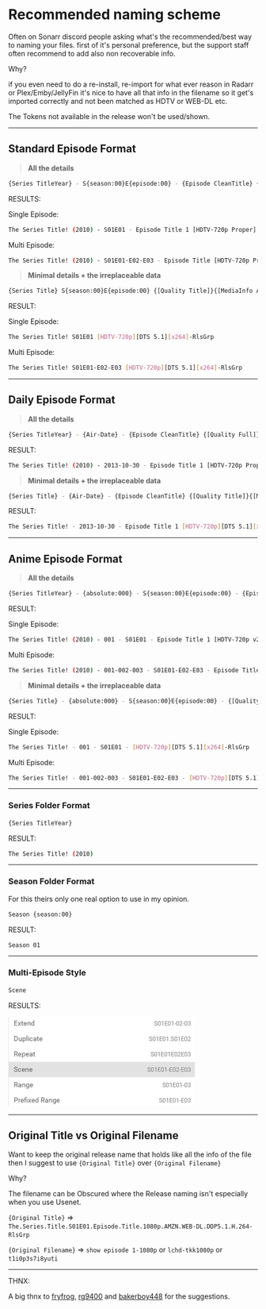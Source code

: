 # Recommended naming scheme

Often on Sonarr discord people asking what's the recommended/best way to naming your files.
first of it's personal preference, but the support staff often recommend to add also non recoverable info.

Why?

if you even need to do a re-install, re-import for what ever reason in Radarr or Plex/Emby/JellyFin it's nice to have all that info in the filename so it get's imported correctly and not been matched as HDTV or WEB-DL etc.

The Tokens not available in the release won't be used/shown.

------

## Standard Episode Format

> **All the details**

```bash
{Series TitleYear} - S{season:00}E{episode:00} - {Episode CleanTitle} {[Quality Full]} {[Preferred Words]} {[MediaInfo VideoDynamicRange]} [{MediaInfo VideoBitDepth}bit] {[MediaInfo VideoCodec]} {[MediaInfo-AudioCodec}-{MediaInfo AudioChannels]}{[MediaInfo AudioLanguages]}{-Release Group}
```

RESULTS:

Single Episode:

```bash
The Series Title! (2010) - S01E01 - Episode Title 1 [HDTV-720p Proper] [iNTERNAL] [HDR] [10bit] [x264] [DTS 5.1]-RlsGrp
```

Multi Episode:

```bash
The Series Title! (2010) - S01E01-E02-E03 - Episode Title [HDTV-720p Proper] [iNTERNAL] [HDR] [10bit] [x264] [DTS 5.1]-RlsGrp
```

> **Minimal details + the irreplaceable data**

```bash
{Series Title} S{season:00}E{episode:00} {[Quality Title]}{[MediaInfo AudioCodec}{ MediaInfo AudioChannels]}{[MediaInfo VideoCodec]}{-Release Group}
```

RESULT:

Single Episode:

```bash
The Series Title! S01E01 [HDTV-720p][DTS 5.1][x264]-RlsGrp
```

Multi Episode:

```bash
The Series Title! S01E01-E02-E03 [HDTV-720p][DTS 5.1][x264]-RlsGrp
```

------

## Daily Episode Format

> **All the details**

```bash
{Series TitleYear} - {Air-Date} - {Episode CleanTitle} {[Quality Full]} {[MediaInfo VideoDynamicRange]} [{MediaInfo VideoBitDepth}bit] {[MediaInfo VideoCodec]} {[MediaInfo-AudioCodec}-{MediaInfo AudioChannels]}{[MediaInfo AudioLanguages]}{-Release Group}
```

RESULT:

```bash
The Series Title! (2010) - 2013-10-30 - Episode Title 1 [HDTV-720p Proper] [HDR] [10bit] [x264] [DTS-5.1]-RlsGrp
```

> **Minimal details + the irreplaceable data**

```bash
{Series Title} - {Air-Date} - {Episode CleanTitle} {[Quality Title]}{[MediaInfo AudioCodec}{ MediaInfo AudioChannels]}{[MediaInfo VideoCodec]}{-Release Group}
```

RESULT:

```bash
The Series Title! - 2013-10-30 - Episode Title 1 [HDTV-720p][DTS 5.1][x264]-RlsGrp
```

------

## Anime Episode Format

> **All the details**

```bash
{Series TitleYear} - {absolute:000} - S{season:00}E{episode:00} - {Episode CleanTitle} {[Quality Full]} {[MediaInfo VideoDynamicRange]} [{MediaInfo VideoBitDepth}bit] {[MediaInfo VideoCodec]} {[MediaInfo-AudioCodec}-{MediaInfo AudioChannels]}{[MediaInfo AudioLanguages]}{-Release Group}
```

RESULT:

Single Episode:

```bash
The Series Title! (2010) - 001 - S01E01 - Episode Title 1 [HDTV-720p v2] [HDR] [10bit] [x264] [DTS-5.1][[JA]]-RlsGrp
```

Multi Episode:

```bash
The Series Title! (2010) - 001-002-003 - S01E01-E02-E03 - Episode Title [HDTV-720p v2] [HDR] [10bit] [x264] [DTS-5.1][[JA]]-RlsGrp
```

> **Minimal details + the irreplaceable data**

```bash
{Series Title} - {absolute:000} - S{season:00}E{episode:00} - {[Quality Title]}{[MediaInfo AudioCodec}{ MediaInfo AudioChannels]}{[MediaInfo VideoCodec]}{-Release Group}
```

RESULT:

Single Episode:

```bash
The Series Title! - 001 - S01E01 - [HDTV-720p][DTS 5.1][x264]-RlsGrp
```

Multi Episode:

```bash
The Series Title! - 001-002-003 - S01E01-E02-E03 - [HDTV-720p][DTS 5.1][x264]-RlsGrp
```

------

### Series Folder Format

```bash
{Series TitleYear}
```

RESULT:

```bash
The Series Title! (2010)
```

------

### Season Folder Format

For this theirs only one real option to use in my opinion.

```bash
Season {season:00}
```

RESULT:

```bash
Season 01
```

------

### Multi-Episode Style

```bash
Scene
```

RESULTS:

![results](images/results.png)

------

## Original Title vs  Original Filename

Want to keep the original release name that holds like all the info of the file then I suggest to use `{Original Title}` over  `{Original Filename}`

Why?

The filename can be Obscured where the Release naming isn't especially when you use Usenet.

`{Original Title}` => `The.Series.Title.S01E01.Episode.Title.1080p.AMZN.WEB-DL.DDP5.1.H.264-RlsGrp`

`{Original Filename}` => `show episode 1-1080p` or `lchd-tkk1080p` or `t1i0p3s7i8yuti`

------

THNX:

A big thnx to [fryfrog](https://github.com/fryfrog), [rg9400](https://github.com/rg9400) and [bakerboy448](https://github.com/bakerboy448) for the suggestions.
